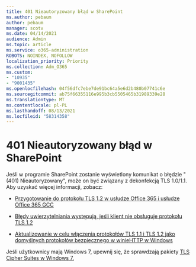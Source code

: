 ```yaml
---
title: 401 Nieautoryzowany błąd w SharePoint
ms.author: pebaum
author: pebaum
manager: scotv
ms.date: 04/14/2021
audience: Admin
ms.topic: article
ms.service: o365-administration
ROBOTS: NOINDEX, NOFOLLOW
localization_priority: Priority
ms.collection: Adm_O365
ms.custom:
- "10935"
- "9001435"
ms.openlocfilehash: 04f56dfc7ebe7de91bc64a5e6d2b480b07741c6e
ms.sourcegitcommit: ab75f66355116e995b3cb5505465b31989339e28
ms.translationtype: MT
ms.contentlocale: pl-PL
ms.lasthandoff: 08/13/2021
ms.locfileid: "58314358"
---
```

# <a name="401-unauthorized-error-in-sharepoint"></a>401 Nieautoryzowany błąd w SharePoint

Jeśli w programie SharePoint zostanie wyświetlony komunikat o błędzie "(401) Nieautoryzowany", może on być związany z dekonfekcją TLS 1.0/1.1. Aby uzyskać więcej informacji, zobacz:

- [Przygotowanie do protokołu TLS 1.2 w usłudze Office 365 i usłudze Office 365 GCC](https://docs.microsoft.com/microsoft-365/compliance/prepare-tls-1.2-in-office-365)

- [Błędy uwierzytelniania występują, jeśli klient nie obsługuje protokołu TLS 1.2](https://docs.microsoft.com/sharepoint/troubleshoot/administration/authentication-errors-tls12-support)

- [Aktualizowanie w celu włączenia protokołów TLS 1.1 i TLS 1.2 jako domyślnych protokołów bezpiecznego w winieHTTP w Windows](https://support.microsoft.com/topic/update-to-enable-tls-1-1-and-tls-1-2-as-default-secure-protocols-in-winhttp-in-windows-c4bd73d2-31d7-761e-0178-11268bb10392)

Jeśli użytkownicy mają Windows 7, upewnij się, że sprawdzają pakiety [TLS Cipher Suites w Windows 7.](https://docs.microsoft.com/windows/win32/secauthn/tls-cipher-suites-in-windows-7)